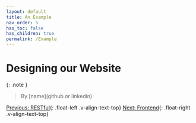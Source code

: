 ```yaml
---
layout: default
title: An Example
nav_order: 5
has_toc: false
has_children: true
permalink: /Example
---
```


# Designing our Website
{: .note }
> By [name](github or linkedin)



[Previous: RESTful](Backend/RESTful){: .float-left .v-align-text-top}
[Next: Frontend](Example/Frontend){: .float-right .v-align-text-top}
